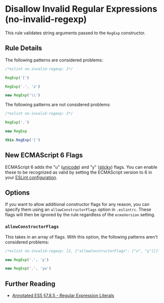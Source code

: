 # Disallow Invalid Regular Expressions (no-invalid-regexp)

This rule validates string arguments passed to the `RegExp` constructor.

## Rule Details

The following patterns are considered problems:

```js
/*eslint no-invalid-regexp: 2*/

RegExp('[')

RegExp('.', 'z')

new RegExp('\\')
```

The following patterns are not considered problems:

```js
/*eslint no-invalid-regexp: 2*/

RegExp('.')

new RegExp

this.RegExp('[')
```

## New ECMAScript 6 Flags

ECMAScript 6 adds the "u" ([unicode](https://people.mozilla.org/~jorendorff/es6-draft.html#sec-get-regexp.prototype.unicode)) and "y" ([sticky](https://people.mozilla.org/~jorendorff/es6-draft.html#sec-get-regexp.prototype.sticky)) flags. You can enable these to be recognized as valid by setting the ECMAScript version to 6 in your [ESLint configuration](../user-guide/configuring).


## Options

If you want to allow additional constructor flags for any reason, you can specify them using an `allowConstructorFlags` option in `.eslintrc`. These flags will then be ignored by the rule regardless of the `ecmaVersion` setting.

### `allowConstructorFlags`

This takes in an array of flags. With this option, the following patterns aren't considered problems:

```js
/*eslint no-invalid-regexp: [2, {"allowConstructorFlags": ["u", "y"]}]*/

new RegExp('.', 'y')

new RegExp('.', 'yu')
```


## Further Reading

* [Annotated ES5 §7.8.5 - Regular Expression Literals](http://es5.github.io/#x7.8.5)
